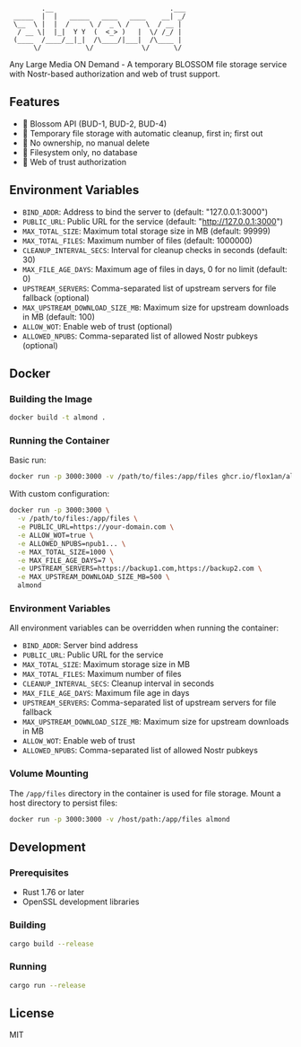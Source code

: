 ```
        .__                             .___
 _____  |  |   _____   ____   ____    __| _/
 \__  \ |  |  /     \ /  _ \ /    \  / __ | 
  / __ \|  |_|  Y Y  (  <_> )   |  \/ /_/ | 
 (____  /____/__|_|  /\____/|___|  /\____ | 
      \/           \/            \/      \/  
```

Any Large Media ON Demand - A temporary BLOSSOM file storage service with Nostr-based authorization and web of trust support.

## Features
 - 🌸 Blossom API (BUD-1, BUD-2, BUD-4)
 - 🌸 Temporary file storage with automatic cleanup, first in; first out
 - 🌸 No ownership, no manual delete
 - 🌸 Filesystem only, no database
 - 🌸 Web of trust authorization 

## Environment Variables

- `BIND_ADDR`: Address to bind the server to (default: "127.0.0.1:3000")
- `PUBLIC_URL`: Public URL for the service (default: "http://127.0.0.1:3000")
- `MAX_TOTAL_SIZE`: Maximum total storage size in MB (default: 99999)
- `MAX_TOTAL_FILES`: Maximum number of files (default: 1000000)
- `CLEANUP_INTERVAL_SECS`: Interval for cleanup checks in seconds (default: 30)
- `MAX_FILE_AGE_DAYS`: Maximum age of files in days, 0 for no limit (default: 0)
- `UPSTREAM_SERVERS`: Comma-separated list of upstream servers for file fallback (optional)
- `MAX_UPSTREAM_DOWNLOAD_SIZE_MB`: Maximum size for upstream downloads in MB (default: 100)
- `ALLOW_WOT`: Enable web of trust (optional)
- `ALLOWED_NPUBS`: Comma-separated list of allowed Nostr pubkeys (optional)

## Docker

### Building the Image

```bash
docker build -t almond .
```

### Running the Container

Basic run:
```bash
docker run -p 3000:3000 -v /path/to/files:/app/files ghcr.io/flox1an/almond
```

With custom configuration:
```bash
docker run -p 3000:3000 \
  -v /path/to/files:/app/files \
  -e PUBLIC_URL=https://your-domain.com \
  -e ALLOW_WOT=true \
  -e ALLOWED_NPUBS=npub1... \
  -e MAX_TOTAL_SIZE=1000 \
  -e MAX_FILE_AGE_DAYS=7 \
  -e UPSTREAM_SERVERS=https://backup1.com,https://backup2.com \
  -e MAX_UPSTREAM_DOWNLOAD_SIZE_MB=500 \
  almond
```

### Environment Variables

All environment variables can be overridden when running the container:

- `BIND_ADDR`: Server bind address
- `PUBLIC_URL`: Public URL for the service
- `MAX_TOTAL_SIZE`: Maximum storage size in MB
- `MAX_TOTAL_FILES`: Maximum number of files
- `CLEANUP_INTERVAL_SECS`: Cleanup interval in seconds
- `MAX_FILE_AGE_DAYS`: Maximum file age in days
- `UPSTREAM_SERVERS`: Comma-separated list of upstream servers for file fallback
- `MAX_UPSTREAM_DOWNLOAD_SIZE_MB`: Maximum size for upstream downloads in MB
- `ALLOW_WOT`: Enable web of trust
- `ALLOWED_NPUBS`: Comma-separated list of allowed Nostr pubkeys

### Volume Mounting

The `/app/files` directory in the container is used for file storage. Mount a host directory to persist files:

```bash
docker run -p 3000:3000 -v /host/path:/app/files almond
```

## Development

### Prerequisites

- Rust 1.76 or later
- OpenSSL development libraries

### Building

```bash
cargo build --release
```

### Running

```bash
cargo run --release
```

## License

MIT 
